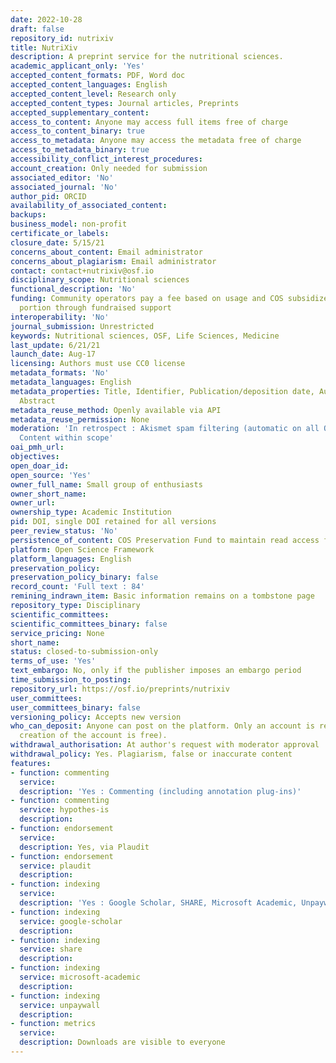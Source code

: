 ```yaml
---
date: 2022-10-28
draft: false
repository_id: nutrixiv
title: NutriXiv
description: A preprint service for the nutritional sciences.
academic_applicant_only: 'Yes'
accepted_content_formats: PDF, Word doc
accepted_content_languages: English
accepted_content_level: Research only
accepted_content_types: Journal articles, Preprints
accepted_supplementary_content:
access_to_content: Anyone may access full items free of charge
access_to_content_binary: true
access_to_metadata: Anyone may access the metadata free of charge
access_to_metadata_binary: true
accessibility_conflict_interest_procedures:
account_creation: Only needed for submission
associated_editor: 'No'
associated_journal: 'No'
author_pid: ORCID
availability_of_associated_content:
backups:
business_model: non-profit
certificate_or_labels:
closure_date: 5/15/21
concerns_about_content: Email administrator
concerns_about_plagiarism: Email administrator
contact: contact+nutrixiv@osf.io
disciplinary_scope: Nutritional sciences
functional_description: 'No'
funding: Community operators pay a fee based on usage and COS subsidizes the other
  portion through fundraised support
interoperability: 'No'
journal_submission: Unrestricted
keywords: Nutritional sciences, OSF, Life Sciences, Medicine
last_update: 6/21/21
launch_date: Aug-17
licensing: Authors must use CC0 license
metadata_formats: 'No'
metadata_languages: English
metadata_properties: Title, Identifier, Publication/deposition date, Author name(s),
  Abstract
metadata_reuse_method: Openly available via API
metadata_reuse_permission: None
moderation: 'In retrospect : Akismet spam filtering (automatic on all OSF content),
  Content within scope'
oai_pmh_url:
objectives:
open_doar_id:
open_source: 'Yes'
owner_full_name: Small group of enthusiasts
owner_short_name:
owner_url:
ownership_type: Academic Institution
pid: DOI, single DOI retained for all versions
peer_review_status: 'No'
persistence_of_content: COS Preservation Fund to maintain read access for 50+ years
platform: Open Science Framework
platform_languages: English
preservation_policy:
preservation_policy_binary: false
record_count: 'Full text : 84'
remining_indrawn_item: Basic information remains on a tombstone page
repository_type: Disciplinary
scientific_committees:
scientific_committees_binary: false
service_pricing: None
short_name:
status: closed-to-submission-only
terms_of_use: 'Yes'
text_embargo: No, only if the publisher imposes an embargo period
time_submission_to_posting:
repository_url: https://osf.io/preprints/nutrixiv
user_committees:
user_committees_binary: false
versioning_policy: Accepts new version
who_can_deposit: Anyone can post on the platform. Only an account is required ( The
  creation of the account is free).
withdrawal_authorisation: At author's request with moderator approval
withdrawal_policy: Yes. Plagiarism, false or inaccurate content
features:
- function: commenting
  service:
  description: 'Yes : Commenting (including annotation plug-ins)'
- function: commenting
  service: hypothes-is
  description:
- function: endorsement
  service:
  description: Yes, via Plaudit
- function: endorsement
  service: plaudit
  description:
- function: indexing
  service:
  description: 'Yes : Google Scholar, SHARE, Microsoft Academic, Unpaywall'
- function: indexing
  service: google-scholar
  description:
- function: indexing
  service: share
  description:
- function: indexing
  service: microsoft-academic
  description:
- function: indexing
  service: unpaywall
  description:
- function: metrics
  service:
  description: Downloads are visible to everyone
---
```



